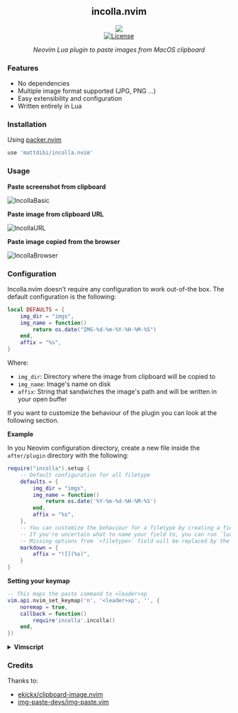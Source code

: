 <div align="center">

## incolla.nvim

![](https://img.shields.io/badge/MacOS-000000?style=flat-square&logo=apple&logoColor=white)
</br><a href="/LICENSE.md"> ![License](https://img.shields.io/badge/License-MIT-brightgreen?style=flat-square) </a>

_Neovim Lua plugin to paste images from MacOS clipboard_

</div>

### Features

- No dependencies
- Multiple image format supported (JPG, PNG ...)
- Easy extensibility and configuration
- Written entirely in Lua

### Installation

Using [packer.nvim](https://github.com/wbthomason/packer.nvim)

```lua
use 'mattdibi/incolla.nvim'
```

### Usage

**Paste screenshot from clipboard**

![IncollaBasic](https://user-images.githubusercontent.com/22748355/210150002-135316ea-5574-443c-b71b-cc089784df7e.gif)

**Paste image from clipboard URL**

![IncollaURL](https://user-images.githubusercontent.com/22748355/210150024-41c94e32-d688-4e8a-bb68-c42c1c8fbf7b.gif)

**Paste image copied from the browser**

![IncollaBrowser](https://user-images.githubusercontent.com/22748355/210150032-376ead8a-ff21-433e-a9f0-7dec4ac58fd5.gif)


### Configuration

Incolla.nvim doesn't require any configuration to work out-of-the box. The default configuration is the following:

```lua
local DEFAULTS = {
    img_dir = "imgs",
    img_name = function()
        return os.date("IMG-%d-%m-%Y-%H-%M-%S")
    end,
    affix = "%s",
}
```

Where:

- `img_dir`: Directory where the image from clipboard will be copied to
- `img_name`: Image's name on disk
- `affix`: String that sandwiches the image's path and will be written in your open buffer

If you want to customize the behaviour of the plugin you can look at the following section.

**Example**

In you Neovim configuration directory, create a new file inside the `after/plugin` directory with the following:

```lua
require("incolla").setup {
    -- Default configuration for all filetype
    defaults = {
        img_dir = "imgs",
        img_name = function()
            return os.date('%Y-%m-%d-%H-%M-%S')
        end,
        affix = "%s",
    },
    -- You can customize the behaviour for a filetype by creating a field named after the desired filetype
    -- If you're uncertain what to name your field to, you can run `lua print(vim.bo.filetype)`
    -- Missing options from `<filetype>` field will be replaced by the `DEFAULT` options
    markdown = {
        affix = "![](%s)",
    }
}
```

**Setting your keymap**

```lua
-- This maps the paste command to <leader>xp
vim.api.nvim_set_keymap('n', '<leader>xp', '', {
    noremap = true,
    callback = function()
        require'incolla'.incolla()
    end,
})
```

<details>
<summary><b>Vimscript</b></summary></br>

```vimscript
nnoremap <leader>xp :Incolla<CR>
```

</details>

### Credits

Thanks to:
- [ekickx/clipboard-image.nvim](https://github.com/ekickx/clipboard-image.nvim)
- [img-paste-devs/img-paste.vim](https://github.com/img-paste-devs/img-paste.vim)
